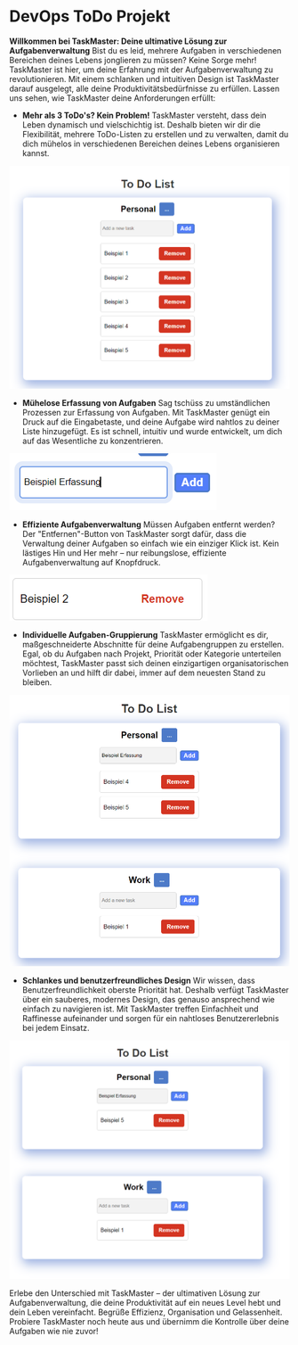 # DevOps ToDo Projekt

  

**Willkommen bei TaskMaster: Deine ultimative Lösung zur Aufgabenverwaltung**
Bist du es leid, mehrere Aufgaben in verschiedenen Bereichen deines Lebens jonglieren zu müssen? Keine Sorge mehr! TaskMaster ist hier, um deine Erfahrung mit der Aufgabenverwaltung zu revolutionieren. Mit einem schlanken und intuitiven Design ist TaskMaster darauf ausgelegt, alle deine Produktivitätsbedürfnisse zu erfüllen. Lassen uns sehen, wie TaskMaster deine Anforderungen erfüllt:

  

- **Mehr als 3 ToDo's? Kein Problem!**
TaskMaster versteht, dass dein Leben dynamisch und vielschichtig ist. Deshalb bieten wir dir die Flexibilität, mehrere ToDo-Listen zu erstellen und zu verwalten, damit du dich mühelos in verschiedenen Bereichen deines Lebens organisieren kannst.

![ToDos Beispiel](./3ToDos.png)

- **Mühelose Erfassung von Aufgaben**
Sag tschüss zu umständlichen Prozessen zur Erfassung von Aufgaben. Mit TaskMaster genügt ein Druck auf die Eingabetaste, und deine Aufgabe wird nahtlos zu deiner Liste hinzugefügt. Es ist schnell, intuitiv und wurde entwickelt, um dich auf das Wesentliche zu konzentrieren.

![ToDos Beispiel](./Erfassung.png)

- **Effiziente Aufgabenverwaltung**
Müssen Aufgaben entfernt werden? Der "Entfernen"-Button von TaskMaster sorgt dafür, dass die Verwaltung deiner Aufgaben so einfach wie ein einziger Klick ist. Kein lästiges Hin und Her mehr – nur reibungslose, effiziente Aufgabenverwaltung auf Knopfdruck.

![ToDos Beispiel](./Entfernen.png)

- **Individuelle Aufgaben-Gruppierung**
TaskMaster ermöglicht es dir, maßgeschneiderte Abschnitte für deine Aufgabengruppen zu erstellen. Egal, ob du Aufgaben nach Projekt, Priorität oder Kategorie unterteilen möchtest, TaskMaster passt sich deinen einzigartigen organisatorischen Vorlieben an und hilft dir dabei, immer auf dem neuesten Stand zu bleiben.

![ToDos Beispiel](./Gruppieren.png)

- **Schlankes und benutzerfreundliches Design**
Wir wissen, dass Benutzerfreundlichkeit oberste Priorität hat. Deshalb verfügt TaskMaster über ein sauberes, modernes Design, das genauso ansprechend wie einfach zu navigieren ist. Mit TaskMaster treffen Einfachheit und Raffinesse aufeinander und sorgen für ein nahtloses Benutzererlebnis bei jedem Einsatz.

![ToDos Beispiel](./Design.png)

Erlebe den Unterschied mit TaskMaster – der ultimativen Lösung zur Aufgabenverwaltung, die deine Produktivität auf ein neues Level hebt und dein Leben vereinfacht. Begrüße Effizienz, Organisation und Gelassenheit. Probiere TaskMaster noch heute aus und übernimm die Kontrolle über deine Aufgaben wie nie zuvor!